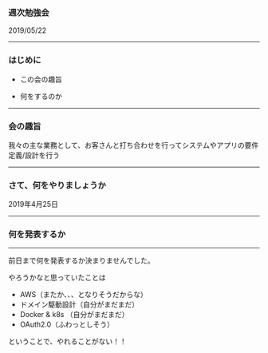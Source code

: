 ### 週次勉強会

2019/05/22

---

### はじめに

* この会の趣旨

* 何をするのか

---

### 会の趣旨

我々の主な業務として、お客さんと打ち合わせを行ってシステムやアプリの要件定義/設計を行う

---

### さて、何をやりましょうか

2019年4月25日

---


### 何を発表するか

---
前日まで何を発表するか決まりませんでした。

やろうかなと思っていたことは
* AWS（またか、、、となりそうだからな）
* ドメイン駆動設計（自分がまだまだ）
* Docker & k8s （自分がまだまだ）
* OAuth2.0（ふわっとしそう）

ということで、やれることがない！！



